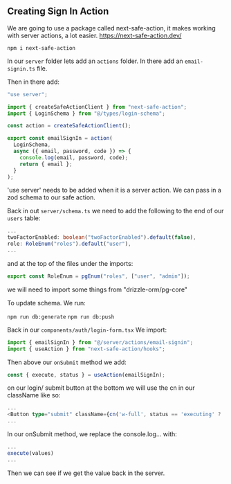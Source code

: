## Creating Sign In Action

We are going to use a package called next-safe-action, it makes working with server actions, a lot easier.
https://next-safe-action.dev/

`npm i next-safe-action`

In our `server` folder lets add an `actions` folder.
In there add an `email-signin.ts` file.

Then in there add:

```typescript
"use server";

import { createSafeActionClient } from "next-safe-action";
import { LoginSchema } from "@/types/login-schema";

const action = createSafeActionClient();

export const emailSignIn = action(
  LoginSchema,
  async ({ email, password, code }) => {
    console.log(email, password, code);
    return { email };
  }
);
```

'use server' needs to be added when it is a server action.
We can pass in a zod schema to our safe action.

Back in out `server/schema.ts` we need to add the following to the end of our `users` table:

```typescript
...
twoFactorEnabled: boolean("twoFactorEnabled").default(false),
role: RoleEnum("roles").default("user"),
...
```

and at the top of the files under the imports:

```typescript
export const RoleEnum = pgEnum("roles", ["user", "admin"]);
```

we will need to import some things from "drizzle-orm/pg-core"

To update schema.
We run:

`npm run db:generate`
`npm run db:push`

Back in our `components/auth/login-form.tsx`
We import:

```typescript
import { emailSignIn } from "@/server/actions/email-signin";
import { useAction } from "next-safe-action/hooks";
```

Then above our `onSubmit` method we add:

```typescript
const { execute, status } = useAction(emailSignIn);
```

on our login/ submit button at the bottom we will use the cn in our className like so:

```typescript
...
<Button type="submit" className={cn('w-full', status == 'executing' ? 'animate-pulse' : '')}>
...
```

In our onSubmit method, we replace the console.log... with:

```typescript
...
execute(values)
...
```

Then we can see if we get the value back in the server.
